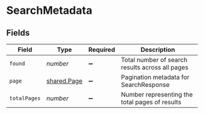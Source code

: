 # SearchMetadata


## Fields

| Field                                             | Type                                              | Required                                          | Description                                       |
| ------------------------------------------------- | ------------------------------------------------- | ------------------------------------------------- | ------------------------------------------------- |
| `found`                                           | *number*                                          | :heavy_minus_sign:                                | Total number of search results across all pages   |
| `page`                                            | [shared.Page](../../../sdk/models/shared/page.md) | :heavy_minus_sign:                                | Pagination metadata for SearchResponse            |
| `totalPages`                                      | *number*                                          | :heavy_minus_sign:                                | Number representing the total pages of results    |